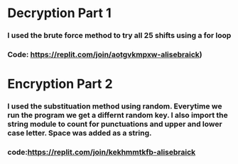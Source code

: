 # Decryption Part 1

### I used the  brute force method to try all 25 shifts using a for loop

###  Code: https://replit.com/join/aotgvkmpxw-alisebraick)

# Encryption Part 2

### I used the substituation method using random. Everytime we run the program we get a differnt random key. I also import the string module to count for punctuations and upper and lower case letter. Space was added as a string. 

### code:https://replit.com/join/kekhmmtkfb-alisebraick

